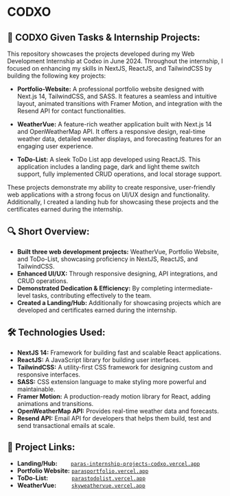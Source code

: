 # CODXO
<!-- <hr/><hr/> -->

## 📝 CODXO Given Tasks & Internship Projects:

This repository showcases the projects developed during my Web Development Internship at Codxo in June 2024. Throughout the internship, I focused on enhancing my skills in NextJS, ReactJS, and TailwindCSS by building the following key projects:

- **Portfolio-Website:** A professional portfolio website designed with Next.js 14, TailwindCSS, and SASS. It features a seamless and intuitive layout, animated transitions with Framer Motion, and integration with the Resend API for contact functionalities.

- **WeatherVue:** A feature-rich weather application built with Next.js 14 and OpenWeatherMap API. It offers a responsive design, real-time weather data, detailed weather displays, and forecasting features for an engaging user experience.

- **ToDo-List:** A sleek ToDo List app developed using ReactJS. This application includes a landing page, dark and light theme switch support, fully implemented CRUD operations, and local storage support.

These projects demonstrate my ability to create responsive, user-friendly web applications with a strong focus on UI/UX design and functionality. Additionally, I created a landing hub for showcasing these projects and the certificates earned during the internship.

## 🔍 Short Overview:

- **Built three web development projects:** WeatherVue, Portfolio Website, and ToDo-List, showcasing proficiency in NextJS, ReactJS, and TailwindCSS.
- **Enhanced UI/UX:** Through responsive designing, API integrations, and CRUD operations.
- **Demonstrated Dedication & Efficiency:** By completing intermediate-level tasks, contributing effectively to the team.
- **Created a Landing/Hub:** Additionally for showcasing projects which are developed and certificates earned during the internship.

## 🛠️ Technologies Used:

- **NextJS 14:** Framework for building fast and scalable React applications.
- **ReactJS:** A JavaScript library for building user interfaces.
- **TailwindCSS:** A utility-first CSS framework for designing custom and responsive interfaces.
- **SASS:** CSS extension language to make styling more powerful and maintainable.
- **Framer Motion:** A production-ready motion library for React, adding animations and transitions.
- **OpenWeatherMap API:** Provides real-time weather data and forecasts.
- **Resend API:** Email API for developers that helps them build, test and send transactional emails at scale.

## 🔗 Project Links:
- **Landing/Hub:** &nbsp;&nbsp;&nbsp;&nbsp;&nbsp;&nbsp; [```paras-internship-projects-codxo.vercel.app```](https://paras-internship-projects-codxo.vercel.app/)
- **Portfolio Website:** [```parasportfolio.vercel.app```](https://parasportfolio.vercel.app/)
- **ToDo-List:** &nbsp;&nbsp;&nbsp;&nbsp;&nbsp;&nbsp;&nbsp;&nbsp;&nbsp;&nbsp;&nbsp;&nbsp; [```parastodolist.vercel.app```](https://parastodolist.vercel.app)
- **WeatherVue:** &nbsp;&nbsp;&nbsp;&nbsp;&nbsp;&nbsp;&nbsp; [```skyweathervue.vercel.app```](https://skyweathervue.vercel.app/)
